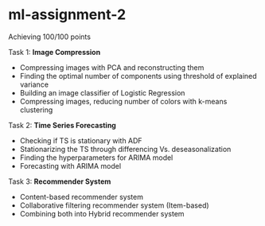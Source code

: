 # ml-assignment-2

Achieving 100/100 points

Task 1: **Image Compression**
- Compressing images with PCA and reconstructing them
- Finding the optimal number of components using threshold of explained variance
- Building an image classifier of Logistic Regression
- Compressing images, reducing number of colors with k-means clustering

Task 2: **Time Series Forecasting**
- Checking if TS is stationary with ADF
- Stationarizing the TS through differencing Vs. deseasonalization
- Finding the hyperparameters for ARIMA model
- Forecasting with ARIMA model

Task 3: **Recommender System**
- Content-based recommender system
- Collaborative filtering recommender system (Item-based)
- Combining both into Hybrid recommender system
